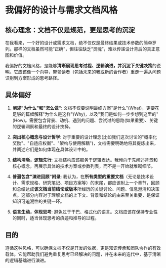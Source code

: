 # 我偏好的设计与需求文档风格

## 核心理念：文档不仅是规范，更是思考的沉淀

在我看来，一个好的设计或需求文档，绝不仅仅是最终结果或技术参数的简单罗列。那样的文档虽然可能“正确”，但往往缺乏“灵魂”，难以传递设计背后的真正意图和价值。

我偏好的文档风格，是能够**清晰展现思考过程、逻辑演进，并沉淀下关键决策**的说明。它应该像一个向导，带领读者（包括未来的我或新的合作者）重走一遍从问题识别到方案形成的思考路径。

## 具体偏好

1.  **阐述"为什么"和"怎么做"**: 文档不仅要说明最终方案"是什么"(What)，更要花足够的篇幅解释"为什么是这样"(Why)，以及"我们是如何一步步想到这里的"(How)。需要包含背景、动机、遇到的问题、尝试过的思路(如果重要)、关键的逻辑洞察和最终的设计抉择。

2.  **突出核心概念与设计哲学**: 对于重要的设计理念(比如我们这次讨论的"概率化奖励"、"自适应权衡"、"架构与使用解耦")，文档需要明确地将其提炼出来，并阐述它们是如何体现在具体设计中的。

3.  **结构清晰，逻辑先行**: 文档结构应该服务于逻辑表达。我倾向于先阐述背景和核心概念，再展示具体的技术方案或参数列表，而不是一开始就堆砌细节。

4.  **普遍包含"演进回顾"附录**: 我认为，在**所有类型的重要文档**（无论是技术设计、需求规格、研究笔记、项目方案等）的末尾，都应该附上一个章节，回顾和总结达成**该文档当前结论或版本**所经历的关键讨论、问题、信息澄清和决策点。这部分内容对于理解文档的上下文、背景和结论的由来至关重要，是保证知识可追溯性的关键一环。

5.  **语言生动，体现思考**: 避免过于干巴、格式化的语言。文档应该在保持专业性的同时，适当体现思考的痕迹和推导的过程。

## 目的

遵循这种风格，可以确保文档不仅是开发的依据，更是知识传承和团队协作的有效载体。它能帮助我们避免重复思考已经解决的问题，并在未来的迭代中，基于清晰的逻辑基础进行演进。 